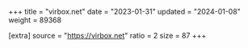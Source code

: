 +++
title = "virbox.net"
date = "2023-01-31"
updated = "2024-01-08"
weight = 89368

[extra]
source = "https://virbox.net"
ratio = 2
size = 87
+++
